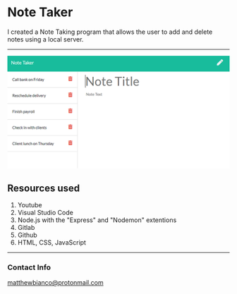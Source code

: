 # Note Taker


 I created a Note Taking program that allows the user to add and delete notes using a local server. 


---
<img src="img/app.png">

## Resources used

1. Youtube
2. Visual Studio Code
3. Node.js with the "Express" and "Nodemon" extentions
4. Gitlab
5. Github
6. HTML, CSS, JavaScript
---

### Contact Info

matthewbianco@protonmail.com
